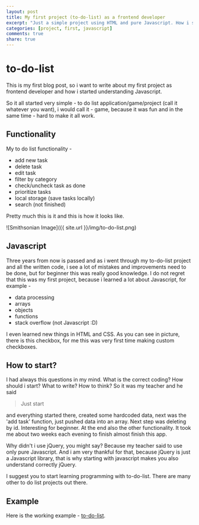```yaml
---
layout: post
title: My first project (to-do-list) as a frontend developer
excerpt: "Just a simple project using HTML and pure Javascript. How i started programming and learned first steps in Javascript."
categories: [project, first, javascript]
comments: true
share: true
---
```


# to-do-list

This is my first blog post, so i want to write about my first project as frontend developer and how i started understanding Javascript.

So it all started very simple - to do list application/game/project (call it whatever you want), i would call it - game, because it was fun and in the same time - hard to make it all work.
 
## Functionality

My to do list functionality - 
 
 * add new task
 * delete task
 * edit task
 * filter by category
 * check/uncheck task as done
 * prioritize tasks
 * local storage (save tasks locally)
 * search (not finished)

Pretty much this is it and this is how it looks like.

![Smithsonian Image]({{ site.url }}/img/to-do-list.png)

## Javascript

Three years from now is passed and as i went through my to-do-list project and all the written code, i see a lot of mistakes and improvements need to be done, but for beginner this was really good knowledge. I do not regret that this was my first project, because i learned a lot about Javascript, for example -

 * data processing
 * arrays
 * objects
 * functions
 * stack overflow (not Javascript :D)
 
I even learned new things in HTML and CSS. As you can see in picture, there is this checkbox, for me this was very first time making custom checkboxes.

## How to start?

I had always this questions in my mind. What is the correct coding? How should i start? What to write? How to think? So it was my teacher and he said

> Just start

and everything started there, created some hardcoded data, next was the 'add task' function, just pushed data into an array. Next step was deleting by id. Interesting for beginner. At the end also the other functionality. It took me about two weeks each evening to finish almost finish this app. 

Why didn't i use jQuery, you might say? Because my teacher said to use only pure Javascript. And i am very thankful for that, because jQuery is just a Javascript library, that is why starting with javascript makes you also understand correctly jQuery.

I suggest you to start learning programming with to-do-list. There are many other to do list projects out there.

## Example

Here is the working example - <a href="http://konutis.github.io/to-do-list/" target="_blank">to-do-list</a>.

